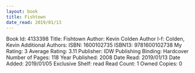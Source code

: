 ```yaml
---
layout: book
title: Fishtown
date_read: 2019/01/13
---
```


Book Id: 4133398
Title: Fishtown
Author: Kevin Colden
Author l-f: Colden, Kevin
Additional Authors: 
ISBN: 1600102735
ISBN13: 9781600102738
My Rating: 3
Average Rating: 3.11
Publisher: IDW Publishing
Binding: Hardcover
Number of Pages: 118
Year Published: 2008
Date Read: 2019/01/13
Date Added: 2019/01/05
Exclusive Shelf: read
Read Count: 1
Owned Copies: 0

